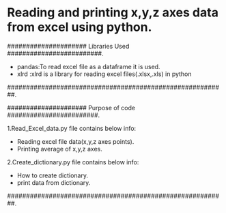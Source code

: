 # Reading and printing x,y,z axes data from excel using python.
##################### Libraries Used #########################.
- pandas:To read excel file as a dataframe it is used.
- xlrd  :xlrd is a library for reading excel files(.xlsx,.xls) in python

##########################################################.

##################### Purpose of code ########################.

1.Read_Excel_data.py file contains below info:
- Reading excel file data(x,y,z axes points).
- Printing average of x,y,z axes.

2.Create_dictionary.py file contains below info:
- How to create dictionary.
- print data from dictionary.

##########################################################.
